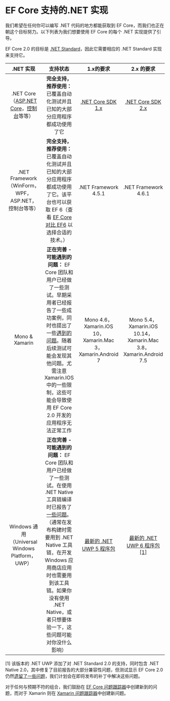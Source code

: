# EF Core 支持的.NET 实现

我们希望在任何你可以编写 .NET 代码的地方都能获取到 EF Core，而我们也正在朝这个目标努力。以下列表为我们想要使用 EF Core 的每个 .NET 实现提供了引导。

EF Core 2.0 的目标是 [.NET Standard](https://docs.microsoft.com/zh-cn/dotnet/standard/net-standard)，因此它需要相应的 .NET Standard 实现来支持它。

|.NET 实现|支持状态|1.x的要求|2.x 的要求|
|:---:|:---:|:---:|:---:|
|.NET Core（[ASP.NET Core](../2、入门指南/E、ASP.NETCore/A、ASP.NETCore.md)，[控制台](../2、入门指南/D、.NETCore/A、.NETCore.md)等等）|**完全支持，推荐使用：** 已覆盖自动化测试并且已知的大部分应用程序都成功使用了它|[.NET Core SDK 1.x](https://www.microsoft.com/net/core/)|[.NET Core SDK 2.x](https://www.microsoft.com/net/core/)|
|.NET Framework（WinForm，WPF，ASP.NET，控制台等等）|**完全支持，推荐使用：** 已覆盖自动化测试并且已知的大部分应用程序都成功使用了它。该平台也可以获取 EF 6（查看 [EF Core 对比 EF6](https://docs.microsoft.com/zh-cn/ef/efcore-and-ef6/index) 以选择合适的技术。）|.NET Framework 4.5.1|.NET Framework 4.6.1|
|Mono & Xamarin|**正在完善 - 可能遇到的问题：** EF Core 团队和用户已经做了一些测试。早期采用者已经报告了一些成功案例，同时也提出了一些[遇到的问题](https://github.com/aspnet/entityframework/issues?q=is%3Aopen+is%3Aissue+label%3Aarea-xamarin)。随着后续测试可能会发现其他问题。尤需注意 Xamarin.IOS 中的一些限制，这些可能会导致使用 EF Core 2.0 开发的应用程序无法正常工作|Mono 4.6，Xamarin.iOS 10，Xamarin.Mac 3，Xamarin.Android 7|Mono 5.4，Xamarin.iOS 10.14，Xamarin.Mac 3.8，Xamarin.Android 7.5|
|Windows 通用（Universal Windows Platform，UWP）|**正在完善 - 可能遇到的问题：** EF Core 团队和用户已经做了一些测试。在使用 .NET Native 工具链编译时已报告了[一些问题](https://github.com/aspnet/entityframework/issues?utf8=%E2%9C%93&q=is%3Aopen%20is%3Aissue%20label%3Aarea-uwp%20)。（通常在发布构建时需要用到 .NET Native 工具链，在开发 Windows 应用商店应用时也需要用到该工具链。如果你没有使用 .NET Native，或者只想要体验一下，这些问题可能对你没什么影响）|[最新的 .NET UWP 5 程序包](https://www.nuget.org/packages/Microsoft.NETCore.UniversalWindowsPlatform/5.4.1)|[最新的 .NET UWP 6 程序包 [1]](https://www.nuget.org/packages/Microsoft.NETCore.UniversalWindowsPlatform/)|

[1] 该版本的 .NET UWP 添加了对 .NET Standard 2.0 的支持，同时包含 .NET Native 2.0，其中修复了目前报告的大部分兼容性问题，但测试显示 EF Core 2.0 仍然[遗留了一些问题](https://github.com/aspnet/EntityFrameworkCore/issues?q=is%3Aopen+is%3Aissue+milestone%3A2.0.1+label%3Aarea-uwp)，我们计划会在即将发布的补丁中解决这些问题。

对于任何与预期不符的组合，我们鼓励在 [EF Core 问题跟踪器](https://github.com/aspnet/entityframeworkcore/issues/new)中创建新到的问题，而对于 Xamarin 则在 [Xamarin 问题跟踪器](https://bugzilla.xamarin.com/newbug)中创建新问题。